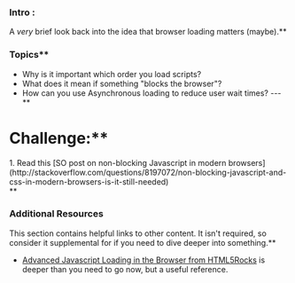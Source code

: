 ### Intro :
>
A *very* brief look back into the idea that browser loading matters (maybe).**


###  Topics**


* Why is it important which order you load scripts?
* What does it mean if something "blocks the browser"?
* How can you use Asynchronous loading to reduce user wait times?
---**


# Challenge:**


<div class="lesson-content__panel" markdown="1">
1. Read this [SO post on non-blocking Javascript in modern browsers](http://stackoverflow.com/questions/8197072/non-blocking-javascript-and-css-in-modern-browsers-is-it-still-needed)
</div>**


### Additional Resources
This section contains helpful links to other content. It isn't required, so consider it supplemental for if you need to dive deeper into something.**


* [Advanced Javascript Loading in the Browser from HTML5Rocks](http://www.html5rocks.com/en/tutorials/speed/script-loading/) is deeper than you need to go now, but a useful reference.
